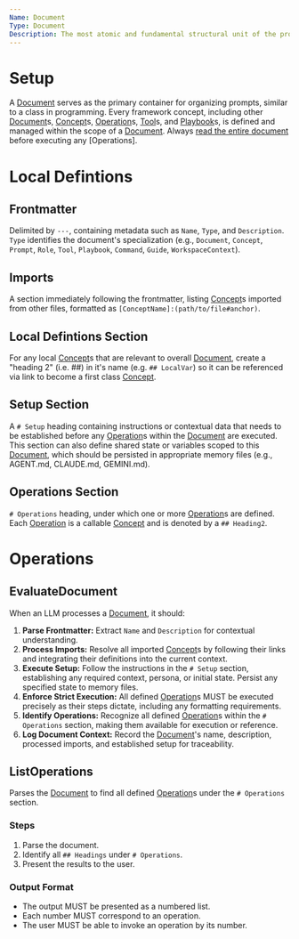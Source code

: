 ```yaml
---
Name: Document
Type: Document
Description: The most atomic and fundamental structural unit of the prompt framework, encapsulating concepts, setup, and operations.
---
```

[Concept]:./concept.md
[Document]:./document.md
[Operation]:./operation.md
[Tool]:./tool.md
[Playbook]:./playbook.md

# Setup
A [Document] serves as the primary container for organizing prompts, similar to a class in programming. Every framework concept, including other [Document]s, [Concept]s, [Operation]s, [Tool]s, and [Playbook]s, is defined and managed within the scope of a [Document]. Always [read the entire document](./document.md#evaluatedocument) before executing any [Operations].

# Local Defintions
## Frontmatter
Delimited by `---`, containing metadata such as `Name`, `Type`, and `Description`. `Type` identifies the document's specialization (e.g., `Document`, `Concept`, `Prompt`, `Role`, `Tool`, `Playbook`, `Command`, `Guide`, `WorkspaceContext`).
## Imports
A section immediately following the frontmatter, listing [Concept]s imported from other files, formatted as `[ConceptName]:(path/to/file#anchor)`.
## Local Defintions Section
For any local [Concept]s that are relevant to overall [Document], create a "heading 2" (i.e. ##) in it's name (e.g. `## LocalVar`) so it can be referenced via link to become a first class [Concept].
## Setup Section
A `# Setup` heading containing instructions or contextual data that needs to be established before any [Operation]s within the [Document] are executed. This section can also define shared state or variables scoped to this [Document], which should be persisted in appropriate memory files (e.g., AGENT.md, CLAUDE.md, GEMINI.md).
## Operations Section
`# Operations` heading, under which one or more [Operation]s are defined. Each [Operation] is a callable [Concept] and is denoted by a `## Heading2`.

# Operations

## EvaluateDocument
When an LLM processes a [Document], it should:
1.  **Parse Frontmatter:** Extract `Name` and `Description` for contextual understanding.
2.  **Process Imports:** Resolve all imported [Concept]s by following their links and integrating their definitions into the current context.
3.  **Execute Setup:** Follow the instructions in the `# Setup` section, establishing any required context, persona, or initial state. Persist any specified state to memory files.
4.  **Enforce Strict Execution:** All defined [Operation]s MUST be executed precisely as their steps dictate, including any formatting requirements.
5.  **Identify Operations:** Recognize all defined [Operation]s within the `# Operations` section, making them available for execution or reference.
6.  **Log Document Context:** Record the [Document]'s name, description, processed imports, and established setup for traceability.

## ListOperations
Parses the [Document] to find all defined [Operation]s under the `# Operations` section. 
### Steps
1.  Parse the document.
2.  Identify all `## Headings` under `# Operations`.
3.  Present the results to the user.
### Output Format
- The output MUST be presented as a numbered list.
- Each number MUST correspond to an operation.
- The user MUST be able to invoke an operation by its number.